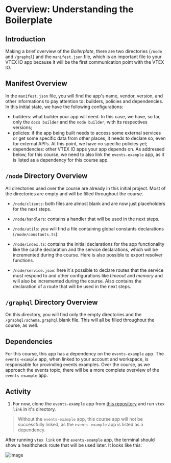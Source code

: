# Overview: Understanding the Boilerplate

## Introduction

Making a brief overview of the _Boilerplate_, there are two directories (`/node` and `/graphql`) and the `manifest.json` file, which is an important file to your VTEX IO app because it will be the first communication point with the VTEX IO.

## Manifest Overview

In the `manifest.json` file, you will find the app's name, vendor, version, and other informations to pay attention to: builders, policies and dependencies. In this initial state, we have the following configurations:

- builders: what builder your app will need. In this case, we have, so far, only the `docs builder` and the `node builder`, with its respectives versions;
- policies: if the app being built needs to access some external services or get some specific data from other places, it needs to declare so, even for external API’s. At this point, we have no specific policies yet;
- dependencies: other VTEX IO apps your app depends on. As addressed below, for this course, we need to also link the `events-example` app, as it is listed as a dependency for this course app.

## `/node` Directory Overview

All directories used over the course are already in this initial project. Most of the directories are empty and will be filled throughout the course.

- `/node/clients`: both files are almost blank and are now just placeholders for the next steps.

- `/node/handlers`: contains a handler that will be used in the next steps.

- `/node/utils`: you will find a file containing global constants declarations (`/node/constants.ts`).

- `/node/index.ts`: contains the initial declarations for the app functionality like the cache declaration and the service declarations, which will be incremented during the course. Here is also possible to export resolver functions.

- `/node/service.json`: here it´s possible to declare routes that the service must respond to and other configurations like *timeout* and *memory* and will also be incremented during the course. Also contains the declaration of a route that will be used in the next steps.

## `/graphql` Directory Overview

On this directory, you will find only the empty directories and the `/graphql/schema.graphql` blank file. This will all be filled throughout the course, as well.

## Dependencies

For this course, this app has a dependency on the `events-example` app. The `events-example` app, when linked to your account and workspace, is responsable for provinding events examples. Over the course, as we approach the events topic, there will be a more complete overview of the `events-example` app.

## Activity

1. For now, clone the `events-example` app from [this repository](https://github.com/vtex-apps/events-example) and run `vtex link` in it's directory.

> Without the `events-example` app, this course app will not be successfully linked, as the `events-example` app is listed as a dependency.

After running `vtex link` on the `events-example` app, the terminal should show a healthcheck route that will be used later. It looks like this:

![image](https://user-images.githubusercontent.com/43679629/83797811-91777480-a679-11ea-9bc9-9d32ace321d7.png)
